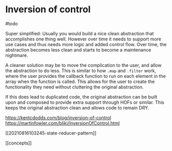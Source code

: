 # Inversion of control

#todo

Super simplified: Usually you would build a nice clean abstraction that accomplishes one thing well. However over time it needs to support more use cases and thus needs more logic and added control flow. Over time, the abstraction becomes less clean and starts to become a maintenance nightmare.

A cleaner solution may be to move the complication to the user, and allow the abstraction to do less. This is similar to how `.map` and `.filter` work, where the user provides the callback function to run on each element in the array when the function is called. This allows for the user to create the functionality they need without cluttering the original abstraction.

If this does lead to duplicated code, the original abstraction can be built upon and composed to provide extra support through HOFs or similar. This keeps the original abstraction clean and allows code to remain DRY.

https://kentcdodds.com/blog/inversion-of-control
https://martinfowler.com/bliki/InversionOfControl.html

[[20210816103245-state-reducer-pattern]]

[[concepts]]